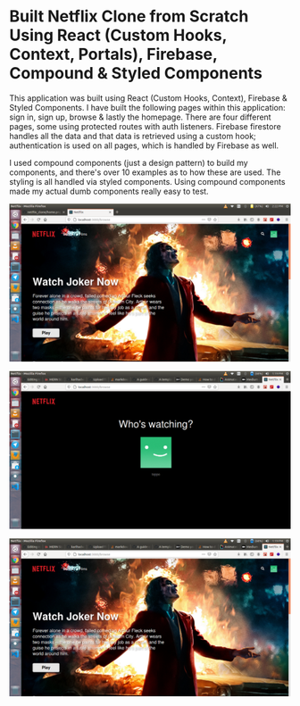 # Built Netflix Clone from Scratch Using React (Custom Hooks, Context, Portals), Firebase, Compound & Styled Components


This application  was built using React (Custom Hooks, Context), Firebase & Styled Components. I have built the following pages within this application: sign in, sign up, browse & lastly the homepage. There are four different pages, some using protected routes with auth listeners. Firebase firestore handles all the data and that data is retrieved using a custom hook; authentication is used on all pages, which is handled by Firebase as well.

I used compound components (just a design pattern) to build my components, and there's over 10 examples as to how these are used. The styling is all handled via styled components. Using compound components made my actual dumb components really easy to test.

![alt text](<https://github.com/Avi-000-Avi/netflix_clone/blob/master/Browse.png>)

![alt text](<https://github.com/Avi-000-Avi/netflix_clone/blob/master/Profile.png>)

![alt text](<https://github.com/Avi-000-Avi/netflix_clone/blob/master/home.png>)
